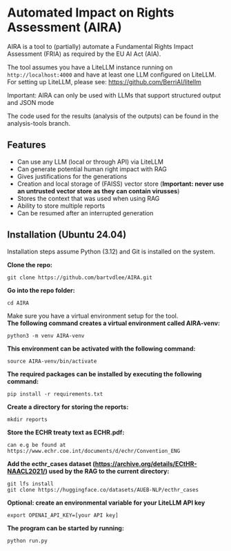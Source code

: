 # Automated Impact on Rights Assessment (AIRA)

AIRA is a tool to (partially) automate a Fundamental Rights Impact Assessment (FRIA) as required by the EU AI Act (AIA).

The tool assumes you have a LiteLLM instance running on `http://localhost:4000` and have at least one LLM configured on LiteLLM.
For setting up LiteLLM, please see: https://github.com/BerriAI/litellm

Important: AIRA can only be used with LLMs that support structured output and JSON mode

The code used for the results (analysis of the outputs) can be found in the analysis-tools branch.

## Features
- Can use any LLM (local or through API) via LiteLLM
- Can generate potential human right impact with RAG
- Gives justifications for the generations
- Creation and local storage of (FAISS) vector store (**Important: never use an untrusted vector store as they can contain virusses**)
- Stores the context that was used when using RAG
- Ability to store multiple reports
- Can be resumed after an interrupted generation

## Installation (Ubuntu 24.04)
Installation steps assume Python (3.12) and Git is installed on the system.

**Clone the repo:**
```
git clone https://github.com/bartvdlee/AIRA.git
```

**Go into the repo folder:**
```
cd AIRA
```

Make sure you have a virtual environment setup for the tool. \
**The following command creates a virtual environment called AIRA-venv:**
```
python3 -m venv AIRA-venv
```

**This environment can be activated with the following command:**
```
source AIRA-venv/bin/activate
```

**The required packages can be installed by executing the following command:**
```
pip install -r requirements.txt
```

**Create a directory for storing the reports:**
```
mkdir reports
```

**Store the ECHR treaty text as ECHR.pdf:**
```
can e.g be found at https://www.echr.coe.int/documents/d/echr/Convention_ENG
```

**Add the ecthr_cases dataset (https://archive.org/details/ECtHR-NAACL2021/) used by the RAG to the current directory:**
```
git lfs install
git clone https://huggingface.co/datasets/AUEB-NLP/ecthr_cases
```

**Optional: create an environmental variable for your LiteLLM API key**
```
export OPENAI_API_KEY=[your API key]
```

**The program can be started by running:**
```
python run.py
```
